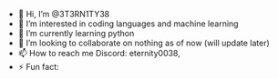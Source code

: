 - 👋 Hi, I’m @3T3RN1TY38
- 👀 I’m interested in coding languages and machine learning 
- 🌱 I’m currently learning python
- 💞️ I’m looking to collaborate on nothing as of now (will update later)
- 📫 How to reach me Discord: eternity0038, 
- ⚡ Fun fact: 

<!---
3T3RN1TY38/3T3RN1TY38 is a ✨ special ✨ repository because its `README.md` (this file) appears on your GitHub profile.
You can click the Preview link to take a look at your changes.
--->
